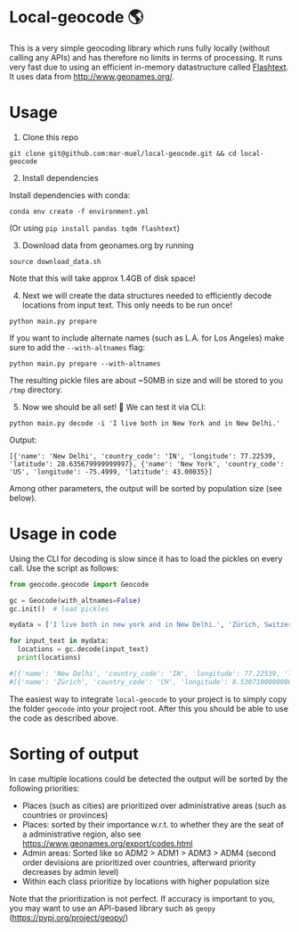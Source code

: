 # Local-geocode :earth_americas:

This is a very simple geocoding library which runs fully locally (without calling any APIs) and has therefore no limits in terms of processing. It runs very fast due to using an efficient in-memory datastructure called [Flashtext](https://github.com/vi3k6i5/flashtext). It uses data from http://www.geonames.org/.

# Usage

1) Clone this repo
```
git clone git@github.com:mar-muel/local-geocode.git && cd local-geocode
```
2) Install dependencies

Install dependencies with conda:
```
conda env create -f environment.yml
```
(Or using `pip install pandas tqdm flashtext`)

3) Download data from geonames.org by running
```
source download_data.sh
```
Note that this will take approx 1.4GB of disk space!

4) Next we will create the data structures needed to efficiently decode locations from input text. This only needs to be run once!
```
python main.py prepare
```
If you want to include alternate names (such as L.A. for Los Angeles) make sure to add the `--with-altnames` flag:
```
python main.py prepare --with-altnames
```
The resulting pickle files are about ~50MB in size and will be stored to you `/tmp` directory.

5) Now we should be all set! :raised_hands: We can test it via CLI:
```
python main.py decode -i 'I live both in New York and in New Delhi.'
```
Output:
```
[{'name': 'New Delhi', 'country_code': 'IN', 'longitude': 77.22539, 'latitude': 28.635679999999997}, {'name': 'New York', 'country_code': 'US', 'longitude': -75.4999, 'latitude': 43.00035}]
```
Among other parameters, the output will be sorted by population size (see below).

# Usage in code
Using the CLI for decoding is slow since it has to load the pickles on every call. Use the script as follows:
```python
from geocode.geocode import Geocode

gc = Geocode(with_altnames=False)
gc.init()  # load pickles

mydata = ['I live both in new york and in New Delhi.', 'Zürich, Switzerland']

for input_text in mydata:
  locations = gc.decode(input_text)
  print(locations)

#[{'name': 'New Delhi', 'country_code': 'IN', 'longitude': 77.22539, 'latitude': 28.635679999999997}, {'name': 'New York', 'country_code': 'US', 'longitude': -75.4999, 'latitude': 43.00035}]
#[{'name': 'Zürich', 'country_code': 'CH', 'longitude': 8.530710000000001, 'latitude': 47.38283}, {'name': 'Switzerland', 'country_code': 'CH', 'longitude': 8.01427, 'latitude': 47.00016}]
```
The easiest way to integrate `local-geocode` to your project is to simply copy the folder `geocode` into your project root. After this you should be able to use the code as described above.

# Sorting of output
In case multiple locations could be detected the output will be sorted by the following priorities:
* Places (such as cities) are prioritized over administrative areas (such as countries or provinces)
* Places: sorted by their importance w.r.t. to whether they are the seat of a administrative region, also see https://www.geonames.org/export/codes.html
* Admin areas: Sorted like so ADM2 > ADM1 > ADM3 > ADM4 (second order devisions are prioritized over countries, afterward priority decreases by admin level)
* Within each class prioritize by locations with higher population size

Note that the prioritization is not perfect. If accuracy is important to you, you may want to use an API-based library such as `geopy` (https://pypi.org/project/geopy/)
